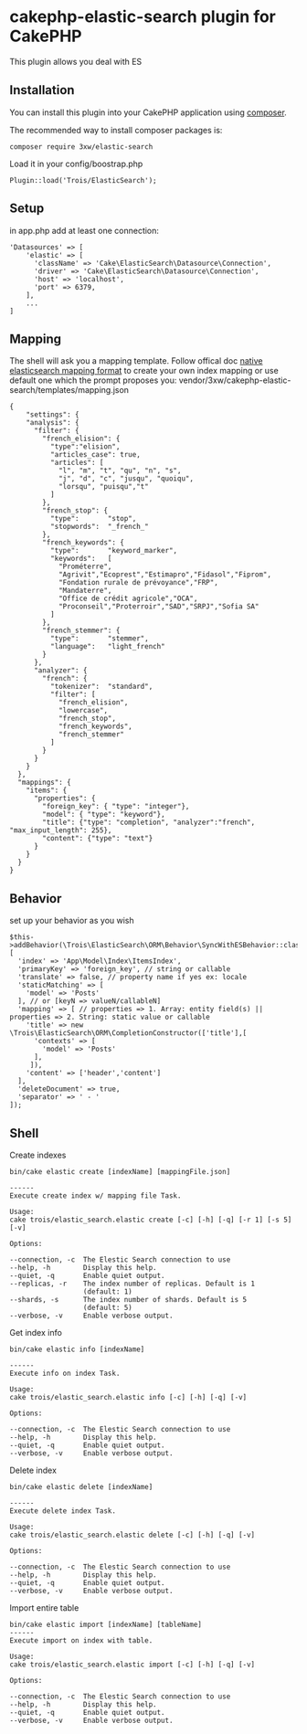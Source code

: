 # cakephp-elastic-search plugin for CakePHP
This plugin allows you deal with ES

## Installation

You can install this plugin into your CakePHP application using [composer](http://getcomposer.org).

The recommended way to install composer packages is:

	composer require 3xw/elastic-search

Load it in your config/boostrap.php

	Plugin::load('Trois/ElasticSearch');

## Setup
in app.php add at least one connection:

	'Datasources' => [
	    'elastic' => [
	      'className' => 'Cake\ElasticSearch\Datasource\Connection',
	      'driver' => 'Cake\ElasticSearch\Datasource\Connection',
	      'host' => 'localhost',
	      'port' => 6379,
	    ],
		...
	]

## Mapping
The shell will ask you a mapping template.
Follow offical doc [native elasticsearch mapping format](https://www.elastic.co/guide/en/elasticsearch/reference/6.x/mapping.html) to create your own index mapping or use default one which the prompt proposes you: vendor/3xw/cakephp-elastic-search/templates/mapping.json

	{
		"settings": {
	    "analysis": {
	      "filter": {
	        "french_elision": {
	          "type":"elision",
	          "articles_case": true,
	          "articles": [
	            "l", "m", "t", "qu", "n", "s",
	            "j", "d", "c", "jusqu", "quoiqu",
	            "lorsqu", "puisqu","t"
	          ]
	        },
	        "french_stop": {
	          "type":       "stop",
	          "stopwords":  "_french_"
	        },
	        "french_keywords": {
	          "type":       "keyword_marker",
	          "keywords":   [
	            "Prométerre",
	            "Agrivit","Ecoprest","Estimapro","Fidasol","Fiprom",
	            "Fondation rurale de prévoyance","FRP",
	            "Mandaterre",
	            "Office de crédit agricole","OCA",
	            "Proconseil","Proterroir","SAD","SRPJ","Sofia SA"
	          ]
	        },
	        "french_stemmer": {
	          "type":       "stemmer",
	          "language":   "light_french"
	        }
	      },
	      "analyzer": {
	        "french": {
	          "tokenizer":  "standard",
	          "filter": [
	            "french_elision",
	            "lowercase",
	            "french_stop",
	            "french_keywords",
	            "french_stemmer"
	          ]
	        }
	      }
	    }
	  },
	  "mappings": {
	    "items": {
	      "properties": {
	        "foreign_key": { "type": "integer"},
	        "model": { "type": "keyword"},
	        "title": {"type": "completion", "analyzer":"french", "max_input_length": 255},
	        "content": {"type": "text"}
	      }
	    }
	  }
	}


## Behavior
set up your behavior as you wish

	$this->addBehavior(\Trois\ElasticSearch\ORM\Behavior\SyncWithESBehavior::class,[
      'index' => 'App\Model\Index\ItemsIndex',
      'primaryKey' => 'foreign_key', // string or callable
      'translate' => false, // property name if yes ex: locale
      'staticMatching' => [
        'model' => 'Posts'
      ], // or [keyN => valueN/callableN]
      'mapping' => [ // properties => 1. Array: entity field(s) || properties => 2. String: static value or callable
        'title' => new \Trois\ElasticSearch\ORM\CompletionConstructor(['title'],[
	      'contexts' => [
	        'model' => 'Posts'
	      ],
	     ]),
        'content' => ['header','content']
      ],
      'deleteDocument' => true,
      'separator' => ' - '
    ]);
    
## Shell
Create indexes

	bin/cake elastic create [indexName] [mappingFile.json]

	------
	Execute create index w/ mapping file Task.

	Usage:
	cake trois/elastic_search.elastic create [-c] [-h] [-q] [-r 1] [-s 5] [-v]

	Options:

	--connection, -c  The Elestic Search connection to use
	--help, -h        Display this help.
	--quiet, -q       Enable quiet output.
	--replicas, -r    The index number of replicas. Default is 1
	                  (default: 1)
	--shards, -s      The index number of shards. Default is 5
	                  (default: 5)
	--verbose, -v     Enable verbose output.

Get index info

	bin/cake elastic info [indexName]

	------
	Execute info on index Task.

	Usage:
	cake trois/elastic_search.elastic info [-c] [-h] [-q] [-v]

	Options:

	--connection, -c  The Elestic Search connection to use
	--help, -h        Display this help.
	--quiet, -q       Enable quiet output.
	--verbose, -v     Enable verbose output.

Delete index

	bin/cake elastic delete [indexName]

	------
	Execute delete index Task.

	Usage:
	cake trois/elastic_search.elastic delete [-c] [-h] [-q] [-v]

	Options:

	--connection, -c  The Elestic Search connection to use
	--help, -h        Display this help.
	--quiet, -q       Enable quiet output.
	--verbose, -v     Enable verbose output.

Import entire table

	bin/cake elastic import [indexName] [tableName]
	------
	Execute import on index with table.

	Usage:
	cake trois/elastic_search.elastic import [-c] [-h] [-q] [-v]

	Options:

	--connection, -c  The Elestic Search connection to use
	--help, -h        Display this help.
	--quiet, -q       Enable quiet output.
	--verbose, -v     Enable verbose output.
